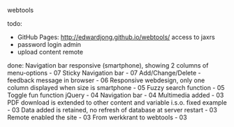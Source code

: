 webtools

todo:
- GitHub Pages: http://edwardjong.github.io/webtools/  access to jaxrs
- password login admin
- upload content remote

done:
Navigation bar responsive (smartphone), showing 2 columns of menu-options - 07
Sticky Navigation bar - 07
Add/Change/Delete - feedback message in browser - 06
Responsive webdesign, only one column displayed when size is smartphone - 05
Fuzzy search function - 05
Toggle fun function jQuery - 04
Navigation bar - 04
Multimedia added - 03
PDF download is extended to other content and variable i.s.o. fixed example - 03
Data added is retained, no refresh of database at server restart - 03
Remote enabled the site - 03
From werkkrant to webtools - 03